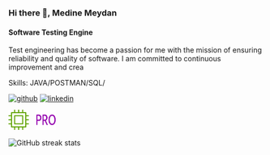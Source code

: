 ### Hi there 👋, Medine Meydan
#### Software Testing Engine
Test engineering has become a passion for me with the mission of ensuring reliability and quality of software. I am committed to continuous improvement and crea


Skills: JAVA/POSTMAN/SQL/



[<img src='https://cdn.jsdelivr.net/npm/simple-icons@3.0.1/icons/github.svg' alt='github' height='40'>](https://github.com/medinemeydan)  [<img src='https://cdn.jsdelivr.net/npm/simple-icons@3.0.1/icons/linkedin.svg' alt='linkedin' height='40'>](https://www.linkedin.com/in/medine-meydan/)  

<a href='https://docs.github.com/en/developers'><img src='https://raw.githubusercontent.com/acervenky/animated-github-badges/master/assets/devbadge.gif' width='40' height='40'></a> <a href='https://github.com/pricing'><img src='https://raw.githubusercontent.com/acervenky/animated-github-badges/master/assets/pro.gif' width='40' height='40'></a> 

![GitHub streak stats](https://streak-stats.demolab.com/?user=medinemeydan)  


